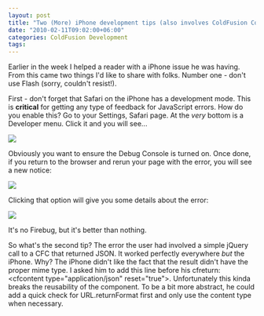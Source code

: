 ```yaml
---
layout: post
title: "Two (More) iPhone development tips (also involves ColdFusion Components)"
date: "2010-02-11T09:02:00+06:00"
categories: ColdFusion Development 
tags: 
---
```


Earlier in the week I helped a reader with a iPhone issue he was having. From this came two things I'd like to share with folks. Number one - don't use Flash (sorry, couldn't resist!).
<!--more-->
First - don't forget that Safari on the iPhone has a development mode. This is <b>critical</b> for getting any type of feedback for JavaScript errors. How do you enable this? Go to your Settings, Safari page. At the <i>very</i> bottom is a Developer menu. Click it and you will see...

<img src="https://static.raymondcamden.com/images/Screen shot 2010-02-09 at 4.12.44 PM.png" />

Obviously you want to ensure the Debug Console is turned on. Once done, if you return to the browser and rerun your page with the error, you will see a new notice:

<img src="https://static.raymondcamden.com/images/cfjedi/Screen shot 2010-02-09 at 4.13.02 PM.png" />

Clicking that option will give you some details about the error:

<img src="https://static.raymondcamden.com/images/cfjedi/Screen shot 2010-02-09 at 4.13.13 PM.png" />

It's no Firebug, but it's better than nothing.

So what's the second tip? The error the user had involved a simple jQuery call to a CFC that returned JSON. It worked perfectly everywhere <i>but</i> the iPhone. Why? The iPhone didn't like the fact that the result didn't have the proper mime type. I asked him to add this line before his cfreturn: &lt;cfcontent type="application/json" reset="true"&gt;. Unfortunately this kinda breaks the reusability of the component. To be a bit more abstract, he could add a quick check for URL.returnFormat first and only use the content type when necessary.